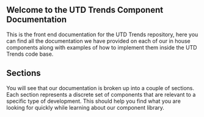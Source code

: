 ## Welcome to the UTD Trends Component Documentation
This is the front end documentation for the UTD Trends repository, here you can find all 
the documentation we have provided on each of our in house components along with examples 
of how to implement them inside the UTD Trends code base.

## Sections
You will see that our documentation is broken up into a couple of sections. Each section
represents a discrete set of components that are relevant to a specific type of development.
This should help you find what you are looking for quickly while learning about our component
library.